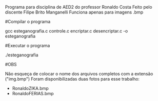 Programa para disciplina de AED2 do professor Ronaldo Costa
Feito pelo discente Filipe Brito Manganelli
Funciona apenas para imagens .bmp

#Compilar o programa

gcc esteganografia.c controle.c encriptar.c desencriptar.c -o esteganografia

#Executar o programa

./esteganografia

#OBS

Não esqueça de colocar o nome dos arquivos completos com a extensão ("img.bmp")
Foram disponibilizadas duas fotos para esse trabalho: 
- RonaldoZIKA.bmp
- RonaldoFERIAS.bmp
